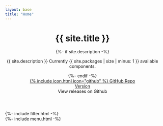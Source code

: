 ```yaml
---
layout: base
title: "Home"
---
```


<div class="cover">

  <header class="cover__hero">
    <div class="cover__inner">
      <h1 class="cover__title">{{ site.title }}</h1>
      {%- if site.description -%}
        <p class="cover__desc">{{ site.description }} Currently {{ site.packages | size | minus: 1 }} available components.</p>
      {%- endif -%}
      <div class="grid grid_auto grid_gap_sm flex-align-center">
        <div class="grid__item">
          <a href="http://github.com/{{ site.repository }}" class="button button_color_primary">
            {% include icon.html icon="github" %}
            <span>GitHub Repo</span>
          </a>
        </div>
        <div class="grid__item">
          <a href="http://github.com/{{ site.repository }}/releases" class="cover__version" data-popover-trigger>
            <span>Version</span>
            <span class="version loading" data-role="version"></span>
          </a>
          <div class="popover popover_tooltip" data-popover data-popover-placement="bottom-start">
            View releases on Github
            <span class="popover__arrow" data-popover-arrow></span>
          </div>
        </div>
      </div>
    </div>
  </header>

  <div id="listjs" class="cover__aside">
    <div class="cover__header gap-y">
      {%- include filter.html -%}
    </div>
    <div class="cover__content">
      {%- include menu.html -%}
    </div>
  </div>

</div>
